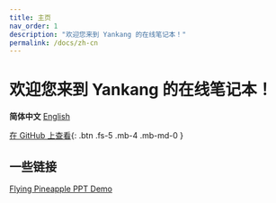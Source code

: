 ```yaml
---
title: 主页
nav_order: 1
description: "欢迎您来到 Yankang 的在线笔记本！"
permalink: /docs/zh-cn
---
```

# 欢迎您来到 Yankang 的在线笔记本！

**简体中文** [English](https://amazingkenneth.github.io)

[在 GitHub 上查看](https://github.com/Amazingkenneth/amazingkenneth.github.io){: .btn .fs-5 .mb-4 .mb-md-0 }

## 一些链接
[Flying Pineapple PPT Demo](https://1drv.ms/p/s!Ak_Cwjh5LdfjjweXTnTk56Hqm1TY?e=nqHnzT)